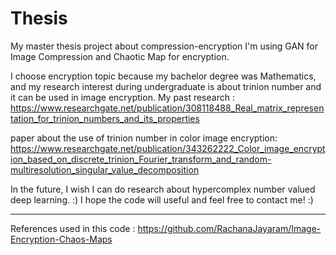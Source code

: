 # Thesis

My master thesis project about compression-encryption
I'm using GAN for Image Compression and Chaotic Map for encryption.

I choose encryption topic because my bachelor degree was Mathematics, and my research interest during undergraduate is about trinion number and it can be used in image encryption.
My past research : https://www.researchgate.net/publication/308118488_Real_matrix_representation_for_trinion_numbers_and_its_properties

paper about the use of trinion number in color image encryption:
https://www.researchgate.net/publication/343262222_Color_image_encryption_based_on_discrete_trinion_Fourier_transform_and_random-multiresolution_singular_value_decomposition

In the future, I wish I can do research about hypercomplex number valued deep learning. :)
I hope the code will useful and feel free to contact me! :)

------------------------------------------------------------
References used in this code :
https://github.com/RachanaJayaram/Image-Encryption-Chaos-Maps

